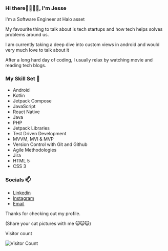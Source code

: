 ### Hi there👋🏾👋🏾, I'm Jesse
I'm a Software Engineer at Halo asset

My favourite thing to talk about is tech startups and how tech helps solves problems around us.

I am currently taking a deep dive into custom views in android and would very much love to talk about it

After a long hard day of coding, I usually relax by watching movie and reading tech blogs.

### My Skill Set 🔭
* Android
* Kotlin
* Jetpack Compose
* JavaScript
* React Native
* Java
* PHP
* Jetpack Libraries
* Test Driven Development
* MVVM, MVI & MVP
* Version Control with Git and Github
* Agile Methodologies
* Jira
* HTML 5
* CSS 3

### Socials 📫
* [Linkedin](https://www.linkedin.com/in/jesseonoyeyan/)
* [Instagram](https://www.instagram.com/lordpacific/)
* [Email](jesseonoyeyan@yahoo.com)

Thanks for checking out my profile.

(Share your cat pictures with me 😺😺😺)

Visitor count

![Visitor Count](https://profile-counter.glitch.me/{lordpacificsmartly}/count.svg)
